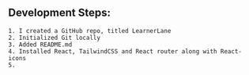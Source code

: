 ## Development Steps:
    1. I created a GitHub repo, titled LearnerLane
    2. Initialized Git locally
    3. Added README.md
    4. Installed React, TailwindCSS and React router along with React-icons
    5.